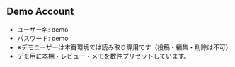 ## Demo Account

- ユーザー名: demo
- パスワード: demo
- ※デモユーザーは本番環境では読み取り専用です（投稿・編集・削除は不可）
- デモ用に本棚・レビュー・メモを数件プリセットしています。
